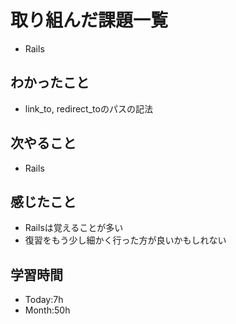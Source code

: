 # 取り組んだ課題一覧
- Rails
## わかったこと
- link_to, redirect_toのパスの記法
## 次やること
- Rails
## 感じたこと
- Railsは覚えることが多い
- 復習をもう少し細かく行った方が良いかもしれない
## 学習時間
- Today:7h
- Month:50h

